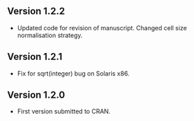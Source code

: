 ## Version 1.2.2
- Updated code for revision of manuscript. Changed cell size normalisation
  strategy.

## Version 1.2.1
- Fix for sqrt(integer) bug on Solaris x86.

## Version 1.2.0
- First version submitted to CRAN.

